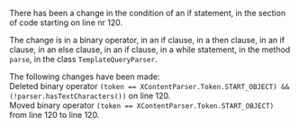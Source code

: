 There has been a change in the condition of an if statement, in the section of code starting on line nr 120.
  
The change is in a binary operator, in an if clause, in a then clause, in an if clause, in an else clause, in an if clause, in a while statement, in the method ```parse```, in the class ```TemplateQueryParser```.
  
The following changes have been made:  
Deleted binary operator ```(token == XContentParser.Token.START_OBJECT) && (!parser.hasTextCharacters())``` on line 120.  
Moved binary operator ```(token == XContentParser.Token.START_OBJECT)``` from line 120 to line 120.  

